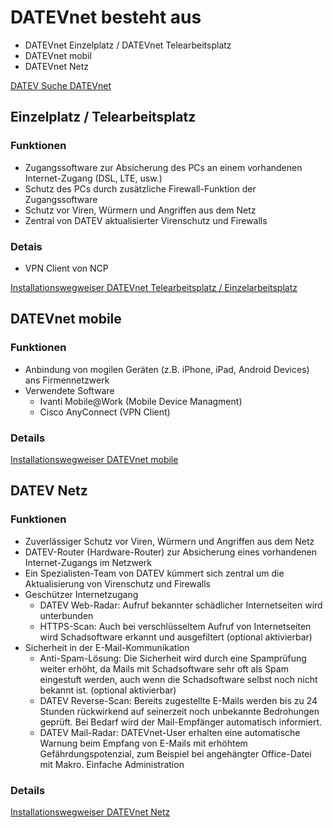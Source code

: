 # DATEVnet besteht aus

- DATEVnet Einzelplatz / DATEVnet Telearbeitsplatz
- DATEVnet mobil
- DATEVnet Netz


[DATEV Suche DATEVnet](https://www.datev.de/web/de/suche/?query=datevnet)


## Einzelplatz / Telearbeitsplatz

### Funktionen

- Zugangssoftware zur Absicherung des PCs an einem vorhandenen Internet-Zugang (DSL, LTE, usw.)
- Schutz des PCs durch zusätzliche Firewall-Funktion der Zugangssoftware
- Schutz vor Viren, Würmern und Angriffen aus dem Netz
- Zentral von DATEV aktualisierter Virenschutz und Firewalls

### Detais

- VPN Client von NCP

[Installationswegweiser DATEVnet Telearbeitsplatz / Einzelarbeitsplatz](https://apps.datev.de/help-center/documents/0904062)


## DATEVnet mobile

### Funktionen

- Anbindung von mogilen Geräten (z.B. iPhone, iPad, Android Devices) ans Firmennetzwerk
- Verwendete Software
  - Ivanti Mobile@Work (Mobile Device Managment)
  - Cisco AnyConnect (VPN Client)

### Details


[Installationswegweiser DATEVnet mobile](https://apps.datev.de/help-center/documents/0904059)


## DATEV Netz

### Funktionen

- Zuverlässiger Schutz vor Viren, Würmern und Angriffen aus dem Netz
- DATEV-Router (Hardware-Router) zur Absicherung eines vorhandenen Internet-Zugangs im Netzwerk
- Ein Spezialisten-Team von DATEV kümmert sich zentral um die Aktualisierung von Virenschutz und Firewalls
- Geschützer Internetzugang
  - DATEV Web-Radar: Aufruf bekannter schädlicher Internetseiten wird unterbunden
  - HTTPS-Scan: Auch bei verschlüsseltem Aufruf von Internetseiten wird Schadsoftware erkannt und ausgefiltert (optional aktivierbar)
- Sicherheit in der E-Mail-Kommunikation
  - Anti-Spam-Lösung: Die Sicherheit wird durch eine Spamprüfung weiter erhöht, da Mails mit Schadsoftware sehr oft als Spam eingestuft werden, auch wenn die Schadsoftware selbst noch nicht bekannt ist. (optional aktivierbar)
  - DATEV Reverse-Scan: Bereits zugestellte E-Mails werden bis zu 24 Stunden rückwirkend auf seinerzeit noch unbekannte Bedrohungen geprüft. Bei Bedarf wird der Mail-Empfänger automatisch informiert.
  - DATEV Mail-Radar: DATEVnet-User erhalten eine automatische Warnung beim Empfang von E-Mails mit erhöhtem Gefährdungspotenzial, zum Beispiel bei angehängter Office-Datei mit Makro.
Einfache Administration

### Details

[Installationswegweiser DATEVnet Netz](https://apps.datev.de/help-center/documents/0904061)